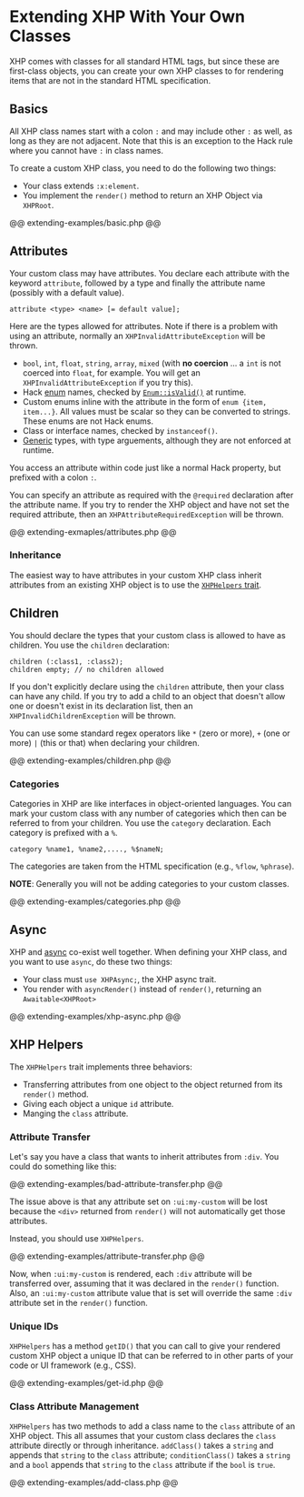 # Extending XHP With Your Own Classes

XHP comes with classes for all standard HTML tags, but since these are first-class objects, you can create your own XHP classes to for rendering items that are not in the standard HTML specification.

## Basics

All XHP class names start with a colon `:` and may include other `:` as well, as long as they are not adjacent. Note that this is an exception to the Hack rule where you cannot have `:` in class names.

To create a custom XHP class, you need to do the following two things:

* Your class extends `:x:element`.
* You implement the `render()` method to return an XHP Object via `XHPRoot`.

@@ extending-examples/basic.php @@

## Attributes

Your custom class may have attributes. You declare each attribute with the keyword `attribute`, followed by a type and finally the attribute name (possibly with a default value).

```
attribute <type> <name> [= default value];
```

Here are the types allowed for attributes. Note if there is a problem with using an attribute, normally an `XHPInvalidAttributeException` will be thrown.

* `bool`, `int`, `float`, `string`, `array`, `mixed` (with **no coercion** ... a `int` is not coerced into `float`, for example. You will get an `XHPInvalidAttributeException` if you try this).
* Hack [enum](../enums/intro.md) names, checked by [`Enum::isValid()`](../enums/functions.md) at runtime.
* Custom enums inline with the attribute in the form of `enum {item, item...}`. All values must be scalar so they can be converted to strings. These enums are not Hack enums.
* Class or interface names, checked by `instanceof()`. 
* [Generic](../generics/intro.md) types, with type arguements, although they are not enforced at runtime.

You access an attribute within code just like a normal Hack property, but prefixed with a colon `:`. 

You can specify an attribute as required with the `@required` declaration after the attribute name. If you try to render the XHP object and have not set the required attribute, then an `XHPAttributeRequiredException` will be thrown.

@@ extending-exmaples/attributes.php @@

### Inheritance

The easiest way to have attributes in your custom XHP class inherit attributes from an existing XHP object is to use the [`XHPHelpers` trait](#xhp-helpers).

## Children

You should declare the types that your custom class is allowed to have as children. You use the `children` declaration:

```
children (:class1, :class2);
children empty; // no children allowed
```

If you don't explicitly declare using the `children` attribute, then your class can have any child. If you try to add a child to an object that doesn't allow one or doesn't exist in its declaration list, then an `XHPInvalidChildrenException` will be thrown.

You can use some standard regex operators like `*` (zero or more), `+` (one or more) `|` (this or that) when declaring your children.

@@ extending-examples/children.php @@

### Categories

Categories in XHP are like interfaces in object-oriented languages. You can mark your custom class with any number of categories which then can be referred to from your children. You use the `category` declaration. Each category is prefixed with a `%`.

```
category %name1, %name2,...., %$nameN;
```

The categories are taken from the HTML specification (e.g., `%flow`, `%phrase`).

**NOTE**: Generally you will not be adding categories to your custom classes.

@@ extending-examples/categories.php @@

## Async

XHP and [async](../async/intro.md) co-exist well together. When defining your XHP class, and you want to use `async`, do these two things:

* Your class must `use XHPAsync;`, the XHP async trait.
* You render with `asyncRender()` instead of `render()`, returning an `Awaitable<XHPRoot>`

@@ extending-examples/xhp-async.php @@
  
## XHP Helpers

The `XHPHelpers` trait implements three behaviors:

* Transferring attributes from one object to the object returned from its `render()` method.
* Giving each object a unique `id` attribute.
* Manging the `class` attribute.

### Attribute Transfer

Let's say you have a class that wants to inherit attributes from `:div`. You could do something like this:

@@ extending-examples/bad-attribute-transfer.php @@

The issue above is that any attribute set on `:ui:my-custom` will be lost because the `<div>` returned from `render()` will not automatically get those attributes.

Instead, you should use `XHPHelpers`.

@@ extending-examples/attribute-transfer.php @@

Now, when `:ui:my-custom` is rendered, each `:div` attribute will be transferred over, assuming that it was declared in the `render()` function. Also, an `:ui:my-custom` attribute value that is set will override the same `:div` attribute set in the `render()` function.

### Unique IDs

`XHPHelpers` has a method `getID()` that you can call to give your rendered custom XHP object a unique ID that can be referred to in other parts of your code or UI framework (e.g., CSS).

@@ extending-examples/get-id.php @@

### Class Attribute Management

`XHPHelpers` has two methods to add a class name to the `class` attribute of an XHP object. This all assumes that your custom class declares the `class` attribute directly or through inheritance. `addClass()` takes a `string` and appends that `string` to the `class` attribute; `conditionClass()` takes a `string` and a `bool` appends that `string` to the `class` attribute if the `bool` is `true`.

@@ extending-examples/add-class.php @@
